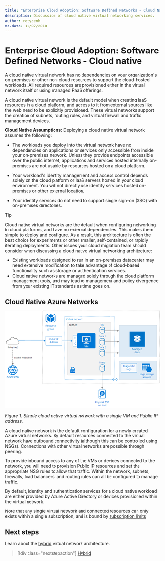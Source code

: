 ```yaml
---
title: "Enterprise Cloud Adoption: Software Defined Networks - Cloud Native" 
description: Discussion of cloud native virtual networking services.
author: rotycenh
ms.date: 11/07/2018
---
```


# Enterprise Cloud Adoption: Software Defined Networks - Cloud native

A cloud native virtual network has no dependencies on your organization's
on-premises or other non-cloud resources to support the cloud-hosted workloads.
All required resources are provisioned either in the virtual network itself or
using managed PaaS offerings.

A cloud native virtual network is the default
model when creating IaaS resources in a cloud platform, and access to it from
external sources like the web need to be explicitly provisioned. These virtual networks support the creation of subnets, routing rules, and virtual firewall and traffic management devices.  

**Cloud Native Assumptions:** Deploying a cloud native virtual network assumes the following:

- The workloads you deploy into the virtual network have no dependencies on applications or services only accessible from inside your on-premises network. Unless they provide endpoints accessible over the public internet, applications and services hosted internally on-premises are not usable by resources hosted on a cloud platform.

- Your workload's identity management and access control depends solely on the cloud platform or IaaS servers hosted in your cloud environment. You will not directly use identity services hosted on-premises or other external location.

- Your identity services do not need to support single sign-on (SSO) with on-premises directories.

> [!TIP]
> Cloud native virtual networks are the default when configuring networking in cloud platforms, and have no external dependencies. This makes them simple to deploy and configure. As a result, this architecture is often the best choice for experiments or other smaller, self-contained, or rapidly iterating deployments. Other issues your cloud migration team should consider when discussing a cloud native virtual networking architecture:
> - Existing workloads designed to run in an on-premises datacenter may need extensive modification to take advantage of cloud-based functionality such as storage or authentication services.
> - Cloud native networks are managed solely through the cloud platform management tools, and may lead to management and policy divergence from your existing IT standards as time goes on.

## Cloud Native Azure Networks

![Simple cloud native virtual network with a single VM and Public IP address](../../_images/infra-sdn-figure1.png)

*Figure 1. Simple cloud native virtual network with a single VM and Public IP
address.*

A cloud native network is the default configuration for a newly created Azure
virtual networks. By default resources connected to the virtual network have
outbound connectivity (although this can be controlled using NSGs). Connections
with other virtual networks are possible through peering.

To provide inbound access to any of the VMs or devices connected to the network,
you will need to provision Public IP resources and set the appropriate NSG rules
to allow that traffic. Within the network, subnets, firewalls, load balancers,
and routing rules can all be configured to manage traffic.

By default, identity and authentication services for a cloud native workload are
either provided by Azure Active Directory or devices provisioned within the
virtual network.

Note that any single virtual network and connected resources can only exists
within a single subscription, and is bound by [subscription
limits](https://docs.microsoft.com/en-us/azure/azure-subscription-service-limits)

## Next steps

Learn about the [hybrid](hybrid.md) virtual network architecture.

> [!div class="nextstepaction"]
> [Hybrid](hybrid.md)